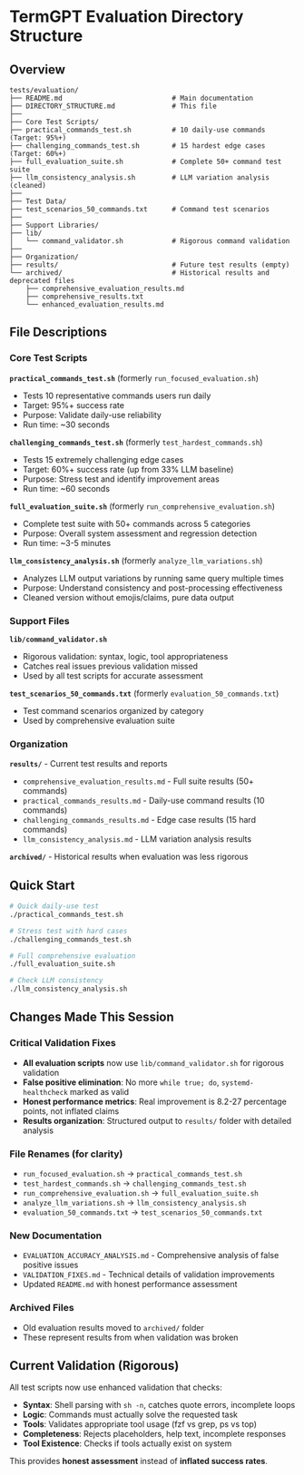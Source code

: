 # TermGPT Evaluation Directory Structure

## Overview
```
tests/evaluation/
├── README.md                           # Main documentation
├── DIRECTORY_STRUCTURE.md              # This file
├── 
├── Core Test Scripts/
├── practical_commands_test.sh          # 10 daily-use commands (Target: 95%+)
├── challenging_commands_test.sh        # 15 hardest edge cases (Target: 60%+) 
├── full_evaluation_suite.sh            # Complete 50+ command test suite
├── llm_consistency_analysis.sh         # LLM variation analysis (cleaned)
├── 
├── Test Data/
├── test_scenarios_50_commands.txt      # Command test scenarios
├── 
├── Support Libraries/
├── lib/
│   └── command_validator.sh            # Rigorous command validation
├── 
├── Organization/
├── results/                            # Future test results (empty)
└── archived/                           # Historical results and deprecated files
    ├── comprehensive_evaluation_results.md
    ├── comprehensive_results.txt
    └── enhanced_evaluation_results.md
```

## File Descriptions

### Core Test Scripts

**`practical_commands_test.sh`** (formerly `run_focused_evaluation.sh`)
- Tests 10 representative commands users run daily
- Target: 95%+ success rate
- Purpose: Validate daily-use reliability
- Run time: ~30 seconds

**`challenging_commands_test.sh`** (formerly `test_hardest_commands.sh`)  
- Tests 15 extremely challenging edge cases
- Target: 60%+ success rate (up from 33% LLM baseline)
- Purpose: Stress test and identify improvement areas
- Run time: ~60 seconds

**`full_evaluation_suite.sh`** (formerly `run_comprehensive_evaluation.sh`)
- Complete test suite with 50+ commands across 5 categories
- Purpose: Overall system assessment and regression detection
- Run time: ~3-5 minutes

**`llm_consistency_analysis.sh`** (formerly `analyze_llm_variations.sh`)
- Analyzes LLM output variations by running same query multiple times  
- Purpose: Understand consistency and post-processing effectiveness
- Cleaned version without emojis/claims, pure data output

### Support Files

**`lib/command_validator.sh`**
- Rigorous validation: syntax, logic, tool appropriateness
- Catches real issues previous validation missed
- Used by all test scripts for accurate assessment

**`test_scenarios_50_commands.txt`** (formerly `evaluation_50_commands.txt`)
- Test command scenarios organized by category
- Used by comprehensive evaluation suite

### Organization

**`results/`** - Current test results and reports
- `comprehensive_evaluation_results.md` - Full suite results (50+ commands)
- `practical_commands_results.md` - Daily-use command results (10 commands)  
- `challenging_commands_results.md` - Edge case results (15 hard commands)
- `llm_consistency_analysis.md` - LLM variation analysis results

**`archived/`** - Historical results when evaluation was less rigorous

## Quick Start

```bash
# Quick daily-use test
./practical_commands_test.sh

# Stress test with hard cases
./challenging_commands_test.sh  

# Full comprehensive evaluation
./full_evaluation_suite.sh

# Check LLM consistency
./llm_consistency_analysis.sh
```

## Changes Made This Session

### Critical Validation Fixes
- **All evaluation scripts** now use `lib/command_validator.sh` for rigorous validation
- **False positive elimination**: No more `while true; do`, `systemd-healthcheck` marked as valid  
- **Honest performance metrics**: Real improvement is 8.2-27 percentage points, not inflated claims
- **Results organization**: Structured output to `results/` folder with detailed analysis

### File Renames (for clarity)
- `run_focused_evaluation.sh` → `practical_commands_test.sh`
- `test_hardest_commands.sh` → `challenging_commands_test.sh`
- `run_comprehensive_evaluation.sh` → `full_evaluation_suite.sh` 
- `analyze_llm_variations.sh` → `llm_consistency_analysis.sh`
- `evaluation_50_commands.txt` → `test_scenarios_50_commands.txt`

### New Documentation
- `EVALUATION_ACCURACY_ANALYSIS.md` - Comprehensive analysis of false positive issues
- `VALIDATION_FIXES.md` - Technical details of validation improvements
- Updated `README.md` with honest performance assessment

### Archived Files  
- Old evaluation results moved to `archived/` folder
- These represent results from when validation was broken

## Current Validation (Rigorous)

All test scripts now use enhanced validation that checks:
- **Syntax**: Shell parsing with `sh -n`, catches quote errors, incomplete loops
- **Logic**: Commands must actually solve the requested task
- **Tools**: Validates appropriate tool usage (fzf vs grep, ps vs top)
- **Completeness**: Rejects placeholders, help text, incomplete responses
- **Tool Existence**: Checks if tools actually exist on system

This provides **honest assessment** instead of **inflated success rates**.